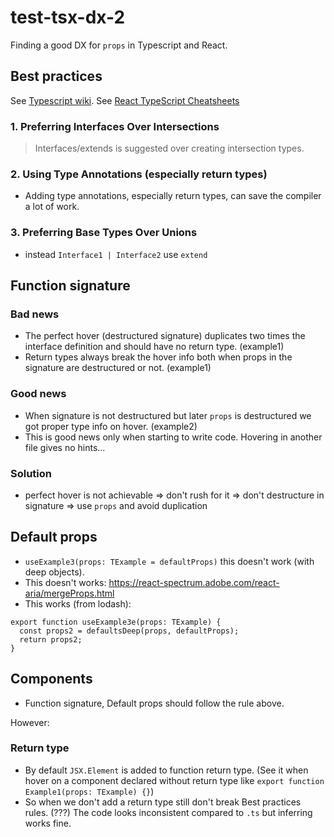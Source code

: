 # test-tsx-dx-2

Finding a good DX for `props` in Typescript and React.

## Best practices

See [Typescript wiki](https://github.com/microsoft/TypeScript/wiki/Performance).
See [React TypeScript Cheatsheets](https://react-typescript-cheatsheet.netlify.app/)

### 1. Preferring Interfaces Over Intersections

> Interfaces/extends is suggested over creating intersection types.

### 2. Using Type Annotations (especially return types)

- Adding type annotations, especially return types, can save the compiler a lot of work.

### 3. Preferring Base Types Over Unions

- instead `Interface1 | Interface2` use `extend`

## Function signature

### Bad news

- The perfect hover (destructured signature) duplicates two times the interface definition and should have no return type. (example1)
- Return types always break the hover info both when props in the signature are destructured or not. (example1)

### Good news

- When signature is not destructured but later `props` is destructured we got proper type info on hover. (example2)
- This is good news only when starting to write code. Hovering in another file gives no hints...

### Solution

- perfect hover is not achievable => don't rush for it => don't destructure in signature => use `props` and avoid duplication

## Default props

- `useExample3(props: TExample = defaultProps)` this doesn't work (with deep objects).
- This doesn't works: https://react-spectrum.adobe.com/react-aria/mergeProps.html
- This works (from lodash):

```
export function useExample3e(props: TExample) {
  const props2 = defaultsDeep(props, defaultProps);
  return props2;
}
```

## Components

- Function signature, Default props should follow the rule above.

However:

### Return type

- By default `JSX.Element` is added to function return type. (See it when hover on a component declared without return type like `export function Example1(props: TExample) {}`)
- So when we don't add a return type still don't break Best practices rules. (???) The code looks inconsistent compared to `.ts` but inferring works fine.
